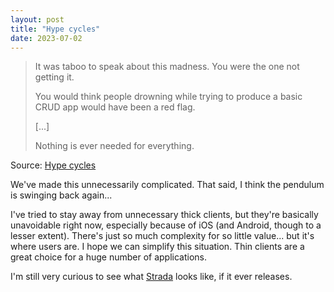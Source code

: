 ```yaml
---
layout: post
title: "Hype cycles"
date: 2023-07-02
---
```


> It was taboo to speak about this madness. You were the one not getting it.
>
> You would think people drowning while trying to produce a basic CRUD app
would have been a red flag.
>
> [...]
>
> Nothing is ever needed for everything.

Source: [Hype cycles](https://www.bitecode.dev/p/hype-cycles)

We've made this unnecessarily complicated. That said, I think the pendulum
is swinging back again...

I've tried to stay away from unnecessary thick clients, but they're
basically unavoidable right now, especially because of iOS (and Android, though to a lesser extent).  There's just
so much complexity for so little value... but it's where users are.  I hope
we can simplify this situation. Thin clients are a great choice for a huge
number of applications.

I'm still very curious to see what [Strada](https://hotwired.dev/) looks
like, if it ever releases.

